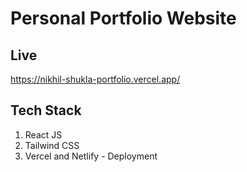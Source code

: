 # Personal Portfolio Website
## Live

https://nikhil-shukla-portfolio.vercel.app/
## Tech Stack
1) React JS
2) Tailwind CSS
3) Vercel and Netlify - Deployment
